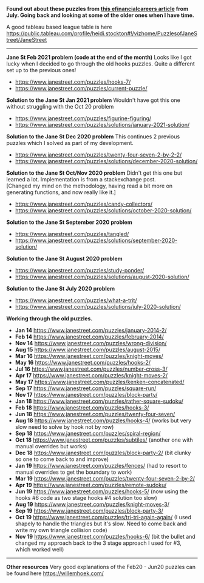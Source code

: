 **Found out about these puzzles from <a href="https://www.efinancialcareers.co.uk/news/2020/07/how-to-get-a-job-at-jane-street">this efinancialcareers article</a> from July. Going back and looking at some of the older ones when I have time.**

A good tableau based league table is here 
https://public.tableau.com/profile/heidi.stockton#!/vizhome/PuzzlesofJaneStreet/JaneStreet
<hr>

**Jane St Feb 2021 problem (code at the end of the month)**
Looks like I got lucky when I decided to go through the old hooks puzzles. Quite a different set up to the previous ones!
* https://www.janestreet.com/puzzles/hooks-7/
* https://www.janestreet.com/puzzles/current-puzzle/

**Solution to the Jane St Jan 2021 problem** 
Wouldn't have got this one without struggling with the Oct 20 problem
* https://www.janestreet.com/puzzles/figurine-figuring/
* https://www.janestreet.com/puzzles/solutions/january-2021-solution/

**Solution to the Jane St Dec 2020 problem** 
This continues 2 previous puzzles which I solved as part of my development.
* https://www.janestreet.com/puzzles/twenty-four-seven-2-by-2-2/
* https://www.janestreet.com/puzzles/solutions/december-2020-solution/


**Solution to the Jane St Oct/Nov 2020 problem** 
Didn't get this one but learned a lot. Implementation is from a stackexchange post. <br>
[Changed my mind on the methodology, having read a bit more on generating functions, and now really like it.]
* https://www.janestreet.com/puzzles/candy-collectors/
* https://www.janestreet.com/puzzles/solutions/october-2020-solution/

**Solution to the Jane St September 2020 problem** 
* https://www.janestreet.com/puzzles/tangled/
* https://www.janestreet.com/puzzles/solutions/september-2020-solution/

**Solution to the Jane St August 2020 problem** 
* https://www.janestreet.com/puzzles/study-ponder/ 
* https://www.janestreet.com/puzzles/solutions/august-2020-solution/


**Solution to the Jane St July 2020 problem** 
* https://www.janestreet.com/puzzles/what-a-trit/ 
* https://www.janestreet.com/puzzles/solutions/july-2020-solution/

**Working through the old puzzles.** 
* **Jan 14** https://www.janestreet.com/puzzles/january-2014-2/ 
* **Feb 14** https://www.janestreet.com/puzzles/february-2014/
* **Nov 14** https://www.janestreet.com/puzzles/wrong-division/
* **Aug 15** https://www.janestreet.com/puzzles/august-2015/
* **Mar 16** https://www.janestreet.com/puzzles/knight-moves/
* **May 16** https://www.janestreet.com/puzzles/hooks-2/
* **Jul 16** https://www.janestreet.com/puzzles/number-cross-3/
* **Apr 17** https://www.janestreet.com/puzzles/knight-moves-2/
* **May 17** https://www.janestreet.com/puzzles/kenken-concatenated/
* **Sep 17** https://www.janestreet.com/puzzles/square-run/
* **Nov 17** https://www.janestreet.com/puzzles/block-party/ 
* **Jan 18** https://www.janestreet.com/puzzles/rather-square-sudoku/
* **Feb 18** https://www.janestreet.com/puzzles/hooks-3/
* **Jun 18** https://www.janestreet.com/puzzles/twenty-four-seven/
* **Aug 18** https://www.janestreet.com/puzzles/hooks-4/ (works but very slow need to solve by hook not by row)
* **Sep 18** https://www.janestreet.com/puzzles/spiral-region/
* **Oct 18** https://www.janestreet.com/puzzles/subtiles/ (another one with manual overrides but works)
* **Dec 18** https://www.janestreet.com/puzzles/block-party-2/ (bit clunky so one to come back to and improve)
* **Jan 19** https://www.janestreet.com/puzzles/fences/ (had to resort to manual overrides to get the boundary to work)
* **Mar 19** https://www.janestreet.com/puzzles/twenty-four-seven-2-by-2/
* **Apr 19** https://www.janestreet.com/puzzles/remote-sudoku/
* **Jun 19** https://www.janestreet.com/puzzles/hooks-5/ (now using the hooks #6 code as two stage hooks #4 solution too slow) 
* **Aug 19** https://www.janestreet.com/puzzles/knight-moves-3/
* **Sep 19** https://www.janestreet.com/puzzles/block-party-3/ 
* **Oct 19** https://www.janestreet.com/puzzles/tri-tri-again-again/ (I used shapely to handle the triangles but it's slow. Need to come back and write my own triangle collision code)
* **Nov 19** https://www.janestreet.com/puzzles/hooks-6/ (bit the bullet and changed my approach back to the 3 stage approach I used for #3, which worked well)

<hr>

**Other resources**
Very good explanations of the Feb20 - Jun20 puzzles can be found here https://willemhoek.com/
